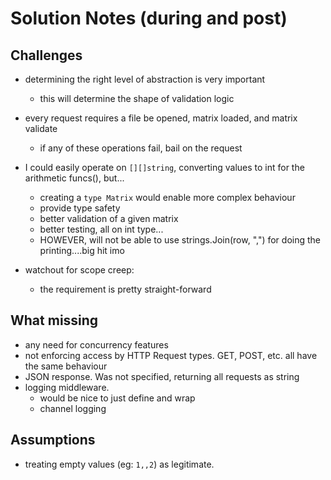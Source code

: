 # Solution Notes (during and post)

## Challenges

- determining the right level of abstraction is very important
  - this will determine the shape of validation logic
- every request requires a file be opened, matrix loaded, and matrix validate
  - if any of these operations fail, bail on the request

- I could easily operate on `[][]string`, converting values to int for the arithmetic funcs(), but...
  - creating a `type Matrix` would enable more complex behaviour
  - provide type safety
  - better validation of a given matrix
  - better testing, all on int type...
  - HOWEVER, will not be able to use strings.Join(row, ",") for doing the printing....big hit imo

- watchout for scope creep:
  - the requirement is pretty straight-forward

## What missing 

- any need for concurrency features
- not enforcing access by HTTP Request types. GET, POST, etc. all have the same behaviour
- JSON response. Was not specified, returning all requests as string
- logging middleware.
  - would be nice to just define and wrap
  - channel logging

## Assumptions

- treating empty values (eg: `1,,2`) as legitimate.